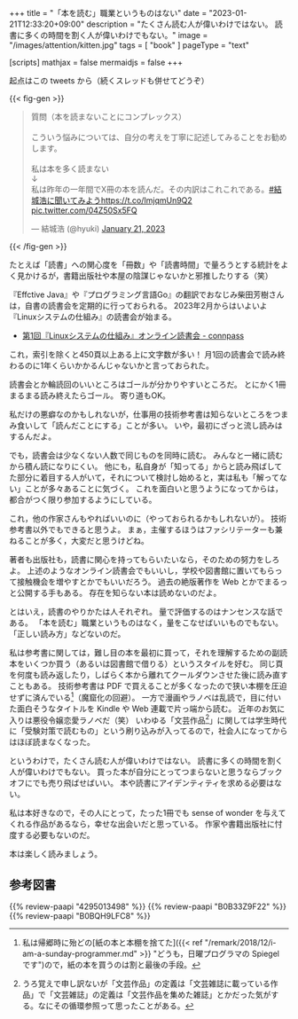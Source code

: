 +++
title = "「本を読む」職業というものはない"
date =  "2023-01-21T12:33:20+09:00"
description = "たくさん読む人が偉いわけではない。 読書に多くの時間を割く人が偉いわけでもない。"
image = "/images/attention/kitten.jpg"
tags = [ "book" ]
pageType = "text"

[scripts]
  mathjax = false
  mermaidjs = false
+++

起点はこの tweets から（続くスレッドも併せてどうぞ）

{{< fig-gen >}}
<blockquote class="twitter-tweet"><p lang="ja" dir="ltr">質問（本を読まないことにコンプレックス）<br><br>こういう悩みについては、自分の考えを丁寧に記述してみることをお勧めします。<br><br>私は本を多く読まない<br>↓<br>私は昨年の一年間でX冊の本を読んだ。その内訳はこれこれである。<a href="https://twitter.com/hashtag/%E7%B5%90%E5%9F%8E%E6%B5%A9%E3%81%AB%E8%81%9E%E3%81%84%E3%81%A6%E3%81%BF%E3%82%88%E3%81%86?src=hash&amp;ref_src=twsrc%5Etfw">#結城浩に聞いてみよう</a><a href="https://t.co/ImjqmUn9Q2">https://t.co/ImjqmUn9Q2</a> <a href="https://t.co/04Z50Sx5FQ">pic.twitter.com/04Z50Sx5FQ</a></p>&mdash; 結城浩 (@hyuki) <a href="https://twitter.com/hyuki/status/1616586511130198017?ref_src=twsrc%5Etfw">January 21, 2023</a></blockquote>
{{< /fig-gen >}}

たとえば「読書」への関心度を「冊数」や「読書時間」で量ろうとする統計をよく見かけるが，書籍出版社や本屋の陰謀じゃないかと邪推したりする（笑）

『Effctive Java』や『プログラミング言語Go』の翻訳でおなじみ柴田芳樹さんは，自書の読書会を定期的に行っておられる。
2023年2月からはいよいよ『Linuxシステムの仕組み』の読書会が始まる。

- [第1回『Linuxシステムの仕組み』オンライン読書会 - connpass](https://technical-book-reading-2.connpass.com/event/272189/)

これ，索引を除くと450頁以上ある上に文字数が多い！ 月1回の読書会で読み終わるのに1年くらいかかるんじゃないかと言っておられた。

読書会とか輪読回のいいところはゴールが分かりやすいところだ。
とにかく1冊まるまる読み終えたらゴール。
寄り道もOK。

私だけの悪癖なのかもしれないが，仕事用の技術参考書は知らないところをつまみ食いして「読んだことにする」ことが多い。
いや，最初にざっと流し読みはするんだよ。

でも，読書会は少なくない人数で同じものを同時に読む。
みんなと一緒に読むから積ん読になりにくい。
他にも，私自身が「知ってる」からと読み飛ばしてた部分に着目する人がいて，それについて検討し始めると，実は私も「解ってない」ことが多々あることに気づく。
これを面白いと思うようになってからは，都合がつく限り参加するようにしている。

これ，他の作家さんもやればいいのに（やっておられるかもしれないが）。
技術参考書以外でもできると思うよ。
まぁ，主催するほうはファシリテーターも兼ねることが多く，大変だと思うけどね。

著者も出版社も，読書に関心を持ってもらいたいなら，そのための努力をしろよ。
上述のようなオンライン読書会でもいいし，学校や図書館に置いてもらって接触機会を増やすとかでもいいだろう。
過去の絶版著作を Web とかでまるっと公開する手もある。
存在を知らない本は読めないのだよ。

とはいえ，読書のやりかたは人それぞれ。
量で評価するのはナンセンスな話である。
「本を読む」職業というものはなく，量をこなせばいいものでもない。
「正しい読み方」などないのだ。

私は参考書に関しては，難し目の本を最初に買って，それを理解するための副読本をいくつか買う（あるいは図書館で借りる）というスタイルを好む。
同じ頁を何度も読み返したり，しばらく本から離れてクールダウンさせた後に読み直すこともある。
技術参考書は PDF で買えることが多くなったので狭い本棚を圧迫せずに済んでいる[^bs1]（魔窟化の回避）。
一方で漫画やラノベは乱読で，目に付いた面白そうなタイトルを Kindle や Web 連載で片っ端から読む。
近年のお気に入りは悪役令嬢恋愛ラノベだ（笑） いわゆる「文芸作品[^b1]」に関しては学生時代に「受験対策で読むもの」という刷り込みが入ってるので，社会人になってからはほぼ読まなくなった。

[^bs1]: 私は帰郷時に殆どの[紙の本と本棚を捨てた]({{< ref "/remark/2018/12/i-am-a-sunday-programmer.md" >}} "どうも，日曜プログラマの Spiegel です")ので，紙の本を買うのは割と最後の手段。
[^b1]: うろ覚えで申し訳ないが「文芸作品」の定義は「文芸雑誌に載っている作品」で「文芸雑誌」の定義は「文芸作品を集めた雑誌」とかだった気がする。なにその循環参照って思ったことがある。

というわけで，たくさん読む人が偉いわけではない。
読書に多くの時間を割く人が偉いわけでもない。
買った本が自分にとってつまらないと思うならブックオフにでも売り飛ばせばいい。
本や読書にアイデンティティを求める必要はない。

私は本好きなので，その人にとって，たった1冊でも sense of wonder を与えてくれる作品があるなら，幸せな出会いだと思っている。
作家や書籍出版社に忖度する必要もないのだ。

本は楽しく読みましょう。

## 参考図書

{{% review-paapi "4295013498" %}} <!-- Linuxシステムの仕組み -->
{{% review-paapi "B0B33Z9F22" %}} <!-- 残り一日で破滅フラグ全部へし折ります -->
{{% review-paapi "B0BQH9LFC8" %}} <!-- 悪役令嬢になんかなりません -->

